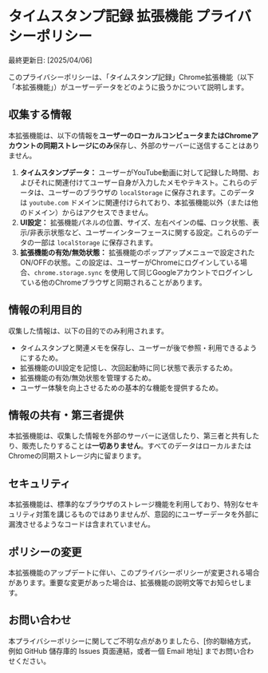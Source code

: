 # タイムスタンプ記録 拡張機能 プライバシーポリシー

最終更新日: [2025/04/06]

このプライバシーポリシーは、「タイムスタンプ記録」Chrome拡張機能（以下「本拡張機能」）がユーザーデータをどのように扱うかについて説明します。

## 収集する情報

本拡張機能は、以下の情報を**ユーザーのローカルコンピュータまたはChromeアカウントの同期ストレージにのみ**保存し、外部のサーバーに送信することはありません。

1.  **タイムスタンプデータ：** ユーザーがYouTube動画に対して記録した時間、およびそれに関連付けてユーザー自身が入力したメモやテキスト。これらのデータは、ユーザーのブラウザの `localStorage` に保存されます。このデータは `youtube.com` ドメインに関連付けられており、本拡張機能以外（または他のドメイン）からはアクセスできません。
2.  **UI設定：** 拡張機能パネルの位置、サイズ、左右ペインの幅、ロック状態、表示/非表示状態など、ユーザーインターフェースに関する設定。これらのデータの一部は `localStorage` に保存されます。
3.  **拡張機能の有効/無効状態：** 拡張機能のポップアップメニューで設定されたON/OFFの状態。この設定は、ユーザーがChromeにログインしている場合、`chrome.storage.sync` を使用して同じGoogleアカウントでログインしている他のChromeブラウザと同期されることがあります。

## 情報の利用目的

収集した情報は、以下の目的でのみ利用されます。

*   タイムスタンプと関連メモを保存し、ユーザーが後で参照・利用できるようにするため。
*   拡張機能のUI設定を記憶し、次回起動時に同じ状態で表示するため。
*   拡張機能の有効/無効状態を管理するため。
*   ユーザー体験を向上させるための基本的な機能を提供するため。

## 情報の共有・第三者提供

本拡張機能は、収集した情報を外部のサーバーに送信したり、第三者と共有したり、販売したりすることは**一切ありません**。すべてのデータはローカルまたはChromeの同期ストレージ内に留まります。

## セキュリティ

本拡張機能は、標準的なブラウザのストレージ機能を利用しており、特別なセキュリティ対策を講じるものではありませんが、意図的にユーザーデータを外部に漏洩させるようなコードは含まれていません。

## ポリシーの変更

本拡張機能のアップデートに伴い、このプライバシーポリシーが変更される場合があります。重要な変更があった場合は、拡張機能の説明文等でお知らせします。

## お問い合わせ

本プライバシーポリシーに関してご不明な点がありましたら、[你的聯絡方式，例如 GitHub 儲存庫的 Issues 頁面連結，或者一個 Email 地址] までお問い合わせください。
